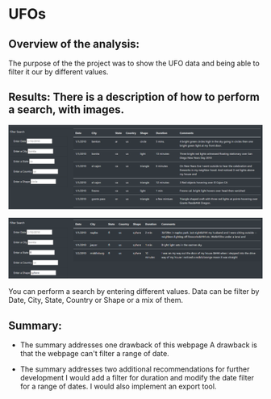 # UFOs

## Overview of the analysis:
The purpose of the the project was to show the UFO data and being able to filter it our by different values.

## Results: There is a description of how to perform a search, with images.

![Image1](https://github.com/bernardinoe/UFOs/blob/main/Image1.PNG)

![Image2](https://github.com/bernardinoe/UFOs/blob/main/Image2.png)

You can perform a search by entering different values. Data can be filter by Date, City, State, Country or Shape or a mix of them.

## Summary:

- The summary addresses one drawback of this webpage
A drawback is that the webpage can't filter a range of date.

- The summary addresses two additional recommendations for further development
I would add a filter for duration and modify the date filter for a range of dates. I would also implement an export tool.